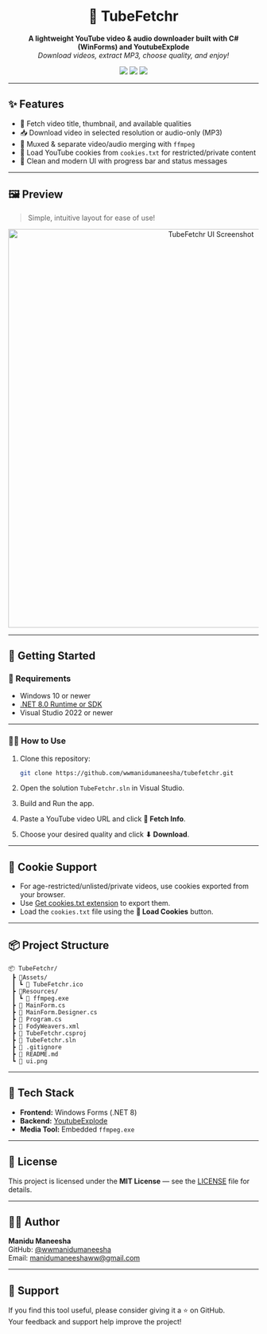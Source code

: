 ﻿<h1 align="center">🎥 TubeFetchr</h1>
<p align="center">
  <b>A lightweight YouTube video & audio downloader built with C# (WinForms) and YoutubeExplode</b><br>
  <i>Download videos, extract MP3, choose quality, and enjoy!</i>
</p>

<p align="center">
  <img src="https://img.shields.io/badge/.NET-8.0-blue.svg" />
  <img src="https://img.shields.io/badge/C%23-WinForms-green.svg" />
  <img src="https://img.shields.io/github/license/wwmanidumaneesha/tubefetchr" />
</p>

---

## ✨ Features

- 🎯 Fetch video title, thumbnail, and available qualities
- 📥 Download video in selected resolution or audio-only (MP3)
- 💾 Muxed & separate video/audio merging with `ffmpeg`
- 🍪 Load YouTube cookies from `cookies.txt` for restricted/private content
- 🎨 Clean and modern UI with progress bar and status messages

---

## 🖼️ Preview

> Simple, intuitive layout for ease of use!

<p align="center">
  <img src="ui.png" alt="TubeFetchr UI Screenshot" width="800" />
</p>

---

## 🚀 Getting Started

### 🔧 Requirements

- Windows 10 or newer
- [.NET 8.0 Runtime or SDK](https://dotnet.microsoft.com/en-us/download/dotnet/8.0)
- Visual Studio 2022 or newer

---

### 🧑‍💻 How to Use

1. Clone this repository:

   ```bash
   git clone https://github.com/wwmanidumaneesha/tubefetchr.git
   ```

2. Open the solution `TubeFetchr.sln` in Visual Studio.

3. Build and Run the app.

4. Paste a YouTube video URL and click **🎯 Fetch Info**.

5. Choose your desired quality and click **⬇ Download**.

---

## 🍪 Cookie Support

- For age-restricted/unlisted/private videos, use cookies exported from your browser.
- Use [Get cookies.txt extension](https://chrome.google.com/webstore/detail/get-cookiestxt/ojkcdipcgfaekbeaelaapakgnjflfglf) to export them.
- Load the `cookies.txt` file using the **🍪 Load Cookies** button.

---

## 📦 Project Structure

```
📦 TubeFetchr/
 ┣ 📂Assets/
 ┃ ┗ 📄 TubeFetchr.ico
 ┣ 📂Resources/
 ┃ ┗ 📄 ffmpeg.exe
 ┣ 📄 MainForm.cs
 ┣ 📄 MainForm.Designer.cs
 ┣ 📄 Program.cs
 ┣ 📄 FodyWeavers.xml
 ┣ 📄 TubeFetchr.csproj
 ┣ 📄 TubeFetchr.sln
 ┣ 📄 .gitignore
 ┣ 📄 README.md
 ┗ 📄 ui.png
```

---

## 🔧 Tech Stack

- **Frontend:** Windows Forms (.NET 8)
- **Backend:** [YoutubeExplode](https://github.com/Tyrrrz/YoutubeExplode)
- **Media Tool:** Embedded `ffmpeg.exe`

---

## 📄 License

This project is licensed under the **MIT License** — see the [LICENSE](LICENSE) file for details.

---

## 👨‍💻 Author

**Manidu Maneesha**  
GitHub: [@wwmanidumaneesha](https://github.com/wwmanidumaneesha)  
Email: manidumaneeshaww@gmail.com  

---

## 🌟 Support

If you find this tool useful, please consider giving it a ⭐ on GitHub.  
Your feedback and support help improve the project!